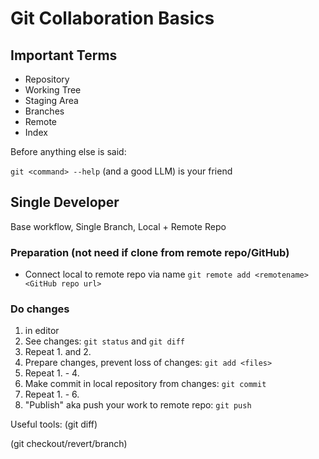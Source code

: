 # Git Collaboration Basics

## Important Terms

- Repository
- Working Tree
- Staging Area
- Branches
- Remote 
- Index

Before anything else is said:

`git <command> --help` (and a good LLM) is your friend


## Single Developer

Base workflow, Single Branch, Local + Remote Repo

### Preparation (not need if clone from remote repo/GitHub)

* Connect local to remote repo via name <remotename> `git remote add <remotename> <GitHub repo url>`

### Do changes
1. <do changes> in editor
2. See changes: `git status` and `git diff`
3. Repeat 1. and 2.
4. Prepare changes, prevent loss of changes: `git add <files>`
5. Repeat 1. - 4.
6. Make commit in local repository from changes: `git commit`
7. Repeat 1. - 6.
8. "Publish" aka push your work to remote repo: `git push`


Useful tools:
(git diff)

(git checkout/revert/branch)
